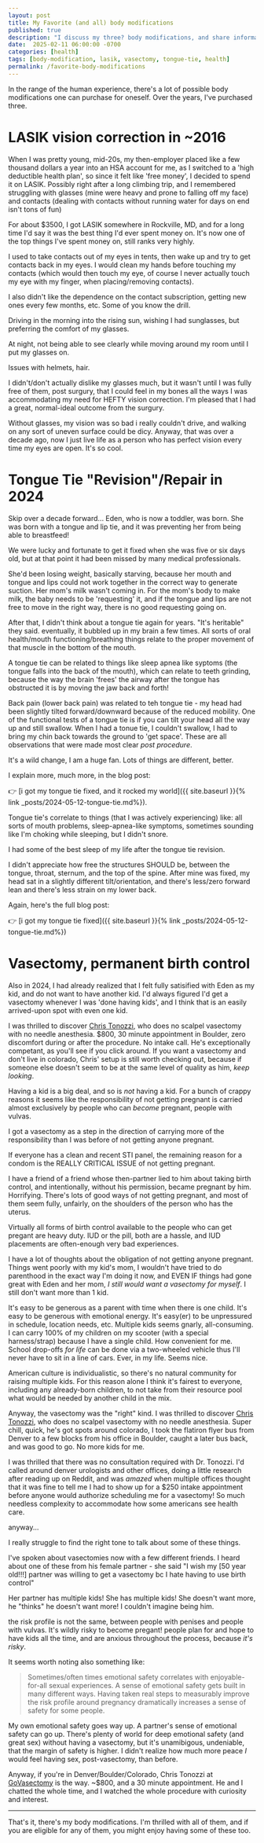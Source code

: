 ```yaml
---
layout: post
title: My Favorite (and all) body modifications
published: true
description: "I discuss my three? body modifications, and share information on all"
date:  2025-02-11 06:00:00 -0700
categories: [health]
tags: [body-modification, lasik, vasectomy, tongue-tie, health]
permalink: /favorite-body-modifications
---
```


In the range of the human experience, there's a lot of possible body modifications one can purchase for oneself. Over the years, I've purchased three. 

# LASIK vision correction in ~2016

When I was pretty young, mid-20s, my then-employer placed like a few thousand dollars a year into an HSA account for me, as I switched to a 'high deductible health plan', so since it felt like 'free money', I decided to spend it on LASIK. Possibly right after a long climbing trip, and I remembered struggling with glasses (mine were heavy and prone to falling off my face) and contacts (dealing with contacts without running water for days on end isn't tons of fun)

For about $3500, I got LASIK somewhere in Rockville, MD, and for a long time I'd say it was the best thing I'd ever spent money on. It's now one of the top things I've spent money on, still ranks very highly.

I used to take contacts out of my eyes in tents, then wake up and try to get contacts back in my eyes. I would clean my hands before touching my contacts (which would then touch my eye, of course I never actually touch my eye with my finger, when placing/removing contacts).

I also didn't like the dependence on the contact subscription, getting new ones every few months, etc. Some of you know the drill.

Driving in the morning into the rising sun, wishing I had sunglasses, but preferring the comfort of my glasses. 

At night, not being able to see clearly while moving around my room until I put my glasses on. 

Issues with helmets, hair. 

I didn't/don't actually dislike my glasses much, but it wasn't until I was fully free of them, post surgury, that I could feel in my bones all the ways I was accommodating my need for HEFTY vision correction. I'm pleased that I had a great, normal-ideal outcome from the surgury.

Without glasses, my vision was so bad i really couldn't drive, and walking on any sort of uneven surface could be dicy. Anyway, that was over a decade ago, now I just live life as a person who has perfect vision every time my eyes are open. It's so cool.

# Tongue Tie "Revision"/Repair in 2024

Skip over a decade forward... Eden, who is now a toddler, was born. She was born with a tongue and lip tie, and it was preventing her from being able to breastfeed! 

We were lucky and fortunate to get it fixed when she was five or six days old, but at that point it had been missed by many medical professionals. 

She'd been losing weight, basically starving, because her mouth and tongue and lips could not work together in the correct way to generate suction. Her mom's milk wasn't coming in. For the mom's body to make milk, the baby needs to be 'requesting' it, and if the tongue and lips are not free to move in the right way, there is no good requesting going on. 

After that, I didn't think about a tongue tie again for years. "It's heritable" they said. eventually, it bubbled up in my brain a few times. All sorts of oral health/mouth functioning/breathing things relate to the proper movement of that muscle in the bottom of the mouth.

A tongue tie can be related to things like sleep apnea like syptoms (the tongue falls into the back of the mouth), which can relate to teeth grinding, because the way the brain 'frees' the airway after the tongue has obstructed it is by moving the jaw back and forth!

Back pain (lower back pain) was related to teh tongue tie - my head had been slightly tilted forward/downward because of the reduced mobility. One of the functional tests of a tongue tie is if you can tilt your head all the way up and still swallow. When I had a tonue tie, I couldn't swallow, I had to bring my chin back towards the ground to 'get space'. These are all observations that were made most clear _post procedure_. 

It's a wild change, I am a huge fan. Lots of things are different, better. 

I explain more, much more, in the blog post:

👉 [i got my tongue tie fixed, and it rocked my world]({{ site.baseurl  }}{% link _posts/2024-05-12-tongue-tie.md%}). 

Tongue tie's correlate to things (that I was actively experiencing) like: all sorts of mouth problems, sleep-apnea-like symptoms, sometimes sounding like I'm choking while sleeping, but I didn't snore. 

I had some of the best sleep of my life after the tongue tie revision. 

I didn't appreciate how free the structures SHOULD be, between the tongue, throat, sternum, and the top of the spine. After mine was fixed, my head sat in a slightly different tilt/orientation, and there's less/zero forward lean and there's less strain on my lower back. 

Again, here's the full blog post:

👉 [i got my tongue tie fixed]({{ site.baseurl  }}{% link _posts/2024-05-12-tongue-tie.md%})

# Vasectomy, permanent birth control

Also in 2024, I had already realized that I felt fully satisified with Eden as my kid, and do not want to have another kid. I'd always figured I'd get a vasectomy whenever I was 'done having kids', and I think that is an easily arrived-upon spot with even one kid. 

I was thrilled to discover [Chris Tonozzi](https://govasectomy.com/), who does no scalpel vasectomy with no needle anesthesia. $800, 30 minute appointment in Boulder, zero discomfort during or after the procedure. No intake call. He's exceptionally competant, as you'll see if you click around. If you want a vasectomy and don't live in colorado, Chris' setup is still worth checking out, because if someone else doesn't seem to be at the same level of quality as him, _keep looking_.

Having a kid is a big deal, and so is _not_ having a kid. For a bunch of crappy reasons it seems like the responsibility of not getting pregnant is carried almost exclusively by people who can _become_ pregnant, people with vulvas. 

I got a vasectomy as a step in the direction of carrying more of the responsibility than I was before of not getting anyone pregnant.

If everyone has a clean and recent STI panel, the remaining reason for a condom is the REALLY CRITICAL ISSUE of not getting pregnant. 

I have a friend of a friend whose then-partner lied to him about taking birth control, and intentionally, without his permission, became pregnant by him. Horrifying. There's lots of good ways of not getting pregnant, and most of them seem fully, unfairly, on the shoulders of the person who has the uterus. 

Virtually all forms of birth control available to the people who can get pregant are heavy duty. IUD or the pill, both are a hassle, and IUD placements are often-enough very bad experiences.

I have a lot of thoughts about the obligation of not getting anyone pregnant. Things went poorly with my kid's mom, I wouldn't have tried to do parenthood in the exact way I'm doing it now, and EVEN IF things had gone great with Eden and her mom, _I still would want a vasectomy for myself_. I still don't want more than 1 kid. 

It's easy to be generous as a parent with time when there is one child. It's easy to be generous with emotional energy. It's easy(er) to be unpressured in schedule, location needs, etc. Multiple kids seems gnarly, all-consuming. I can carry 100% of my children on my scooter (with a special harness/strap) because I have a single child. How convenient for me. School drop-offs _for life_ can be done via a two-wheeled vehicle thus I'll never have to sit in a line of cars. Ever, in my life. Seems nice.

American culture is individualistic, so there's no natural community for raising multiple kids. For this reason alone I think it's fairest to everyone, including any already-born children, to not take from their resource pool what would be needed by another child in the mix. 

Anyway, the vasectomy was the "right" kind. I was thrilled to discover [Chris Tonozzi](https://govasectomy.com/), who does no scalpel vasectomy with no needle anesthesia. Super chill, quick, he's got spots around colorado, I took the flatiron flyer bus from Denver to a few blocks from his office in Boulder, caught a later bus back, and was good to go. No more kids for me.

I was thrilled that there was no consultation required with Dr. Tonozzi. I'd called around denver urologists and other offices, doing a little research after reading up on Reddit, and was *amazed* when multiple offices thought that it was fine to tell me I had to show up for a $250 intake appointment before anyone would authorize scheduling me for a vasectomy! So much needless complexity to accommodate how some americans see health care.

anyway...

I really struggle to find the right tone to talk about some of these things. 

I've spoken about vasectomies now with a few different friends. I heard about one of these from his female partner - she said "I wish my [50 year old!!!] partner was willing to get a vasectomy bc I hate having to use birth control"

Her partner has multiple kids! She has multiple kids! She doesn't want more, he "thinks" he doesn't want more! I couldn't imagine being him. 

the risk profile is not the same, between people with penises and people with vulvas. It's wildly risky to become pregant! people plan for and hope to have kids all the time, and are anxious throughout the process, because _it's risky_.

It seems worth noting also something like:

> Sometimes/often times emotional safety correlates with enjoyable-for-all sexual experiences. A sense of emotional safety gets built in many different ways. Having taken real steps to measurably improve the risk profile around pregnancy dramatically increases a sense of safety for some people.

My own emotional safety goes way up. A partner's sense of emotional safety can go up. There's plenty of world for deep emotional safety (and great sex) without having a vasectomy, but it's unamibigous, undeniable, that the margin of safety is higher. I didn't realize how much more peace _I_ would feel having sex, post-vasectomy, than before. 

Anyway, if you're in Denver/Boulder/Colorado, Chris Tonozzi at [GoVasectomy](https://govasectomy.com/) is the way. ~$800, and a 30 minute appointment. He and I chatted the whole time, and I watched the whole procedure with curiosity and interest. 

---------

That's it, there's my body modifications. I'm thrilled with all of them, and if you are eligible for any of them, you might enjoy having some of these too. 

